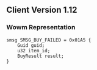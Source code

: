 ## Client Version 1.12

### Wowm Representation
```rust,ignore
smsg SMSG_BUY_FAILED = 0x01A5 {
    Guid guid;    
    u32 item_id;    
    BuyResult result;    
}

```
